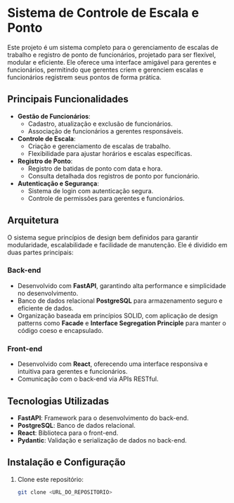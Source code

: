 # **Sistema de Controle de Escala e Ponto**

Este projeto é um sistema completo para o gerenciamento de escalas de trabalho e registro de ponto de funcionários, projetado para ser flexível, modular e eficiente. Ele oferece uma interface amigável para gerentes e funcionários, permitindo que gerentes criem e gerenciem escalas e funcionários registrem seus pontos de forma prática.

## **Principais Funcionalidades**
- **Gestão de Funcionários**: 
  - Cadastro, atualização e exclusão de funcionários.
  - Associação de funcionários a gerentes responsáveis.
- **Controle de Escala**:
  - Criação e gerenciamento de escalas de trabalho.
  - Flexibilidade para ajustar horários e escalas específicas.
- **Registro de Ponto**:
  - Registro de batidas de ponto com data e hora.
  - Consulta detalhada dos registros de ponto por funcionário.
- **Autenticação e Segurança**:
  - Sistema de login com autenticação segura.
  - Controle de permissões para gerentes e funcionários.

## **Arquitetura**
O sistema segue princípios de design bem definidos para garantir modularidade, escalabilidade e facilidade de manutenção. Ele é dividido em duas partes principais:

### **Back-end**
- Desenvolvido com **FastAPI**, garantindo alta performance e simplicidade no desenvolvimento.
- Banco de dados relacional **PostgreSQL** para armazenamento seguro e eficiente de dados.
- Organização baseada em princípios SOLID, com aplicação de design patterns como **Facade** e **Interface Segregation Principle** para manter o código coeso e encapsulado.

### **Front-end**
- Desenvolvido com **React**, oferecendo uma interface responsiva e intuitiva para gerentes e funcionários.
- Comunicação com o back-end via APIs RESTful.

## **Tecnologias Utilizadas**
- **FastAPI**: Framework para o desenvolvimento do back-end.
- **PostgreSQL**: Banco de dados relacional.
- **React**: Biblioteca para o front-end.
- **Pydantic**: Validação e serialização de dados no back-end.

## **Instalação e Configuração**
1. Clone este repositório:
   ```bash
   git clone <URL_DO_REPOSITORIO>
